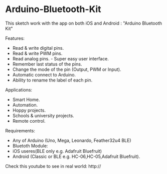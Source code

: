 # Arduino-Bluetooth-Kit
This sketch work with the app on both iOS and Android : "Arduino Bluetooth Kit"

Features:

- Read & write digital pins. 
- Read & write PWM pins.
- Read analog pins.
- Super easy user interface.
- Remember last status of the pins.
- Change the mode of the pin (Output, PWM or Input).
- Automatic connect to Arduino.
- Ability to rename the label of each pin.

Applications:

- Smart Home.
- Automation.
- Hoppy projects.
- Schools & university projects.
- Remote control.

Requirements:

- Any of Arduino (Uno, Mega, Leonardo, Feather32u4 BLE)
- Bluetoth Module:
- iOS useres(BLE only e.g. Adafruit Bluefruit)
- Android (Classic or BLE e.g. HC-06,HC-05,Adafruit Bluefruit).

Check this youtube to see in real world:
http://
